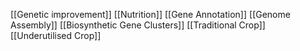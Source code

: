 [[Genetic improvement]]
[[Nutrition]]
[[Gene Annotation]]
[[Genome Assembly]]
[[Biosynthetic Gene Clusters]]
[[Traditional Crop]]
[[Underutilised Crop]]
